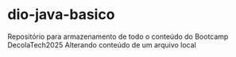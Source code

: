 # dio-java-basico
Repositório para armazenamento de todo o conteúdo do Bootcamp DecolaTech2025
Alterando conteúdo de um arquivo local